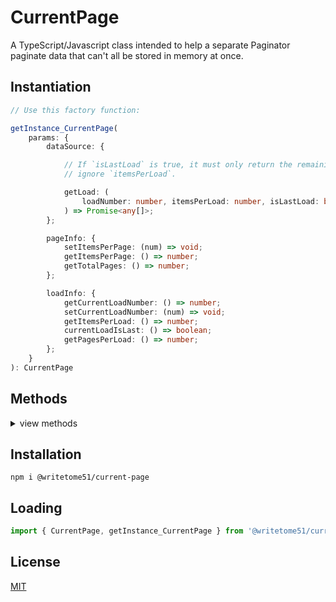 # CurrentPage

A TypeScript/Javascript class intended to help a separate Paginator  
paginate data that can't all be stored in memory at once.

## Instantiation

```ts
// Use this factory function:

getInstance_CurrentPage(
    params: {
        dataSource: {

            // If `isLastLoad` is true, it must only return the remaining items in the dataset and
            // ignore `itemsPerLoad`.

            getLoad: (
                loadNumber: number, itemsPerLoad: number, isLastLoad: boolean
            ) => Promise<any[]>;
        };

        pageInfo: {
            setItemsPerPage: (num) => void;
            getItemsPerPage: () => number;
            getTotalPages: () => number;        
        };

        loadInfo: {
            getCurrentLoadNumber: () => number;
            setCurrentLoadNumber: (num) => void;
            getItemsPerLoad: () => number;
            currentLoadIsLast: () => boolean;
            getPagesPerLoad: () => number;
        };
    }
): CurrentPage
```



## Methods
<details>
<summary>view methods</summary>

```ts
set(pageNumber): Promise<void>
    // After calling this, get the page's data by calling this.get().

reset(pageNumber): Promise<void>
    // Even if `pageNumber` is already the current page, the 
    // data containing that page is reloaded from the source.

get(): any[]
    // returns the contents of the page.
```
</details>


## Installation

`npm i @writetome51/current-page`

## Loading
```js
import { CurrentPage, getInstance_CurrentPage } from '@writetome51/current-page';
```

## License
[MIT](https://choosealicense.com/licenses/mit/)
